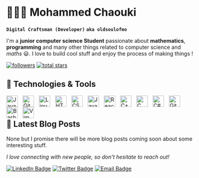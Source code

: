 # 👨🏻‍💻 Mohammed Chaouki 
**`Digital Craftsman (Developer)`** **`aka oldsoulofmo`**

I'm a **junior computer science Student** passionate about **mathematics**, **programming** and many other things related to computer science and _maths_ 😃. I love to build cool stuff and enjoy the process of making things ! <br> 

  <p align="left">     
 <a href="https://github.com/oldsoulofmo?tab=followers">
         <img alt="followers" title="Follow me on Github" src="https://custom-icon-badges.demolab.com/github/followers/oldsoulofmo?color=236ad3&labelColor=1155ba&style=for-the-badge&logo=person-add&label=Follow&logoColor=white"/></a>
      <a href="https://github.com/oldsoulofmo?tab=repositories&sort=stargazers">
         <img alt="total stars" title="Total stars on GitHub" src="https://custom-icon-badges.demolab.com/github/stars/oldsoulofmo?color=55960c&style=for-the-badge&labelColor=488207&logo=star"/></a>
</p>

## 🔧 Technologies & Tools

<img align="left" alt="Java" width="30px" style="padding-right:10px;" src="https://cdn.jsdelivr.net/gh/devicons/devicon/icons/java/java-original.svg"/>
<img align="left" alt="Git" width="30px" style="padding-right:10px;" src="https://cdn.jsdelivr.net/gh/devicons/devicon/icons/git/git-original.svg" />
<img align="left" alt="Linux" width="30px" style="padding-right:10px;" src="https://cdn.jsdelivr.net/gh/devicons/devicon/icons/linux/linux-original.svg" />
<img align="left" alt="HTML" width="30px" style="padding-right:10px;" src="https://cdn.jsdelivr.net/gh/devicons/devicon/icons/html5/html5-plain.svg" />
<img align="left" alt="CSS" width="30px" style="padding-right:10px;" src="https://cdn.jsdelivr.net/gh/devicons/devicon/icons/css3/css3-plain.svg" />
<img align="left" alt="JavaScript" width="30px" style="padding-right:10px;" src="https://cdn.jsdelivr.net/gh/devicons/devicon/icons/javascript/javascript-plain.svg" />
<img align="left" alt="React" width="30px" style="padding-right:10px;" src="https://cdn.jsdelivr.net/gh/devicons/devicon/icons/react/react-original.svg" />
<img align="left" alt="C++" width="30px" style="padding-right:10px;" src="https://cdn.jsdelivr.net/gh/devicons/devicon@latest/icons/cplusplus/cplusplus-original.svg" />
<img align="left" alt="C" width="30px" style="padding-right:10px;" src="https://cdn.jsdelivr.net/gh/devicons/devicon@latest/icons/c/c-original.svg" />
<img align="left" alt="C#" width="30px" style="padding-right:10px;" src="https://cdn.jsdelivr.net/gh/devicons/devicon@latest/icons/csharp/csharp-original.svg" />          
<img align="left" alt="GitHub" width="30px" background-color="white" style="padding-right:10px;" src="https://cdn.jsdelivr.net/gh/devicons/devicon@latest/icons/github/github-original.svg" />
<img align="left" alt="Bash" width="30px" style="padding-right:10px;" src="https://cdn.jsdelivr.net/gh/devicons/devicon/icons/bash/bash-original.svg" />
<img align="left" alt="Vim" width="30px" style="padding-right:10px;" src="https://cdn.jsdelivr.net/gh/devicons/devicon@latest/icons/vim/vim-original.svg" />

<br><br>


## 📝 Latest Blog Posts

None but I promise there will be more blog posts coming soon about some interesting stuff.

*I love connecting with new people, so don't hesitate to reach out!* 

[![LinkedIn Badge](https://img.shields.io/badge/LinkedIn-0A66C2?style=for-the-badge&logo=linkedin&logoColor=white)](https://linkedin.com/in/mohammedchaouki/)
[![Twitter Badge](https://img.shields.io/badge/Twitter-1DA1F2?style=for-the-badge&logo=twitter&logoColor=white)](https://twitter.com/oldsoulofmo)
[![Email Badge](https://img.shields.io/badge/Email-D14836?style=for-the-badge&logo=gmail&logoColor=white)](mailto:medchaouki12@icloud.com)
